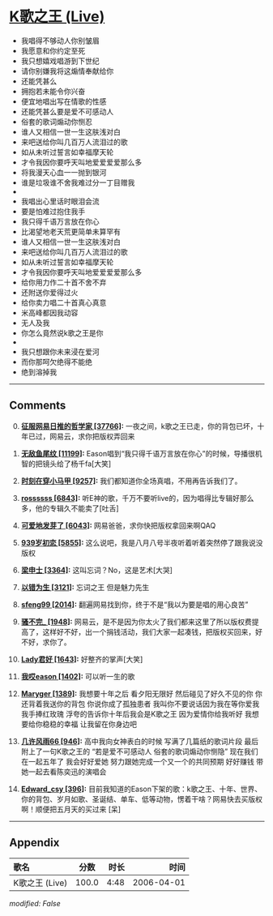 # [K歌之王 (Live)](https://music.163.com/song?id=65919)

* 我唱得不够动人你别皱眉
* 我愿意和你约定至死
* 我只想嬉戏唱游到下世纪
* 请你别嫌我将这煽情奉献给你
* 还能凭甚么
* 拥抱若未能令你兴奋
* 便宜地唱出写在情歌的性感
* 还能凭甚么要是爱不可感动人
* 俗套的歌词煽动你恻忍
* 谁人又相信一世一生这肤浅对白
* 来吧送给你叫几百万人流泪过的歌
* 如从未听过誓言如幸福摩天轮
* 才令我因你要呼天叫地爱爱爱爱那么多
* 将我漫天心血一一抛到银河
* 谁是垃圾谁不舍我难过分一丁目赠我
* 
* 我唱出心里话时眼泪会流
* 要是怕难过抱住我手
* 我只得千语万言放在你心
* 比渴望地老天荒更简单未算罕有
* 谁人又相信一世一生这肤浅对白
* 来吧送给你叫几百万人流泪过的歌
* 如从未听过誓言如幸福摩天轮
* 才令我因你要呼天叫地爱爱爱爱那么多
* 给你用力作二十首不舍不弃
* 还附送你爱得过火
* 给你卖力唱二十首真心真意
* 米高峰都因我动容
* 无人及我
* 你怎么竟然说k歌之王是你
* 
* 我只想跟你未来浸在爱河
* 而你那呵欠绝得不能绝
* 绝到溶掉我


---

## Comments
0. **[征服网易日推的哲学家 \[37766\]](https://music.163.com/#/user/home?id=543949296):** 一夜之间，k歌之王已走，你的背包已坏，十年已过，网易云，求你把版权弄回来

1. **[无敌鱼尾纹 \[11199\]](https://music.163.com/#/user/home?id=19856796):** Eason唱到“我只得千语万言放在你心”的时候，导播很机智的把镜头给了杨千fa[大笑]

2. **[时刻在穿小马甲 \[9257\]](https://music.163.com/#/user/home?id=75493498):** 我们都知道你全场真唱，不用再告诉我们了。

3. **[rossssss \[6843\]](https://music.163.com/#/user/home?id=74187882):** 听E神的歌，千万不要听live的，因为唱得比专辑好那么多，他的专辑久不能卖了[吐舌]

4. **[可爱地发芽了 \[6043\]](https://music.163.com/#/user/home?id=283851422):** 网易爸爸，求你快把版权拿回来啊QAQ

5. **[939岁初恋 \[5855\]](https://music.163.com/#/user/home?id=316374862):** 这么说吧，我是八月八号半夜听着听着突然停了跟我说没版权

6. **[梁申士 \[3364\]](https://music.163.com/#/user/home?id=16510570):** 这叫忘词？No，这是艺术[大哭]

7. **[以错为生 \[3121\]](https://music.163.com/#/user/home?id=46791626):** 忘词之王  但是魅力先生

8. **[sfeng99 \[2014\]](https://music.163.com/#/user/home?id=50560458):** 翻遍网易找到你，终于不是“我以为要是唱的用心良苦”

9. **[骚不完_ \[1948\]](https://music.163.com/#/user/home?id=380703216):** 网易云，是不是因为你太火了我们都来这里了所以版权费提高了，这样好不好，出一个捐钱活动，我们大家一起凑钱，把版权买回来，好不好，求你了。

10. **[Lady君好 \[1643\]](https://music.163.com/#/user/home?id=56158555):** 好整齐的掌声[大笑]

11. **[我哎eason \[1402\]](https://music.163.com/#/user/home?id=44890593):** 可以听一生的歌

12. **[Maryger \[1389\]](https://music.163.com/#/user/home?id=264750440):** 我想要十年之后  看夕阳无限好 然后碰见了好久不见的你 你还背着我送你的背包 你说你成了孤独患者 我叫你不要说话因为我在等你爱我 我手捧红玫瑰 浮夸的告诉你十年后我会是K歌之王 因为爱情你给我听好  我想要给你稳稳的幸福 让我留在你身边吧

13. **[几许风雨66 \[946\]](https://music.163.com/#/user/home?id=1392571398):** 高中我向女神表白的时候 写满了几篇纸的歌词片段 最后附上了一句K歌之王的 “若是爱不可感动人 俗套的歌词煽动你恻隐” 现在我们在一起五年了 我会好好爱她 努力跟她完成一个又一个的共同预期 好好赚钱 带她一起去看陈奕迅的演唱会

14. **[Edward_csy \[396\]](https://music.163.com/#/user/home?id=107056116):** 目前我知道的Eason下架的歌：k歌之王、十年、世界、你的背包、岁月如歌、圣诞结、单车、低等动物，愣着干啥？网易快去买版权啊！顺便把五月天的买过来 [呆]



---

## Appendix

|歌名|分数|时长|时间|
|:---|:---:|---:|---:|
|K歌之王 (Live)|100.0|4:48|2006-04-01

*modified: False*